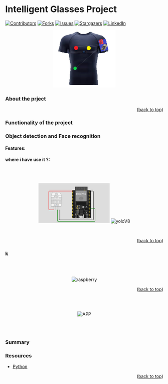 #  Intelligent Glasses Project

<a name="readme-top"></a>

[![Contributors][contributors-shield]][contributors-url] 
[![Forks][forks-shield]][forks-url]
[![Issues][issues-shield]][issues-url]
[![Stargazers][stars-shield]][stars-url] 
[![LinkedIn][linkedin-shield]][linkedin-url] 


<p align="center">
  <img src="img/smartT.png" alt="smart T_shirt" style="width:200px; height:20;" />
</p>

### About the prject


<p align="right">(<a href="#readme-top">back to top</a>)</p>

### Functionality of the project



### Object detection and Face recognition


#### Features:



#### where i have use it ?:



<br> <br><p align="center">
  <img src="img/DHT22.png" alt="DHT22" width="45%" />
  <img src="images_Tilon04-04-2025_11-30-37.png" alt="yoloV8" width="45%" />
</p>

<br>

<p align="right">(<a href="#readme-top">back to top</a>)</p>


### k


<br> <br><p align="center">
  <img src="images_Take/raspberry pi.jpg" alt="raspberry" width="45%" />
</p>

<p align="right">(<a href="#readme-top">back to top</a>)</p>


<br> <br><p align="center">
  <img src="images_Take/APP.jpg" alt="APP" width="35%" />
</p>

<br> <br>
### Summary

### Resources

<ul>
  <li><a href="https://www.python.org/" target="_blank">Python</a></li>


  
</ul>


<p align="right">(<a href="#readme-top">back to top</a>)</p>


<!-- MARKDOWN LINKS & IMAGES -->

[contributors-shield]: https://img.shields.io/github/contributors/LAAOUAFIFATIHA/intelligent_glasses?style=for-the-badge
[contributors-url]: https://github.com/LAAOUAFIFATIHA/intelligent_glasses/graphs/contributors

[forks-shield]: https://img.shields.io/github/forks/LAAOUAFIFATIHA/intelligent_glasses?style=for-the-badge
[forks-url]: https://github.com/LAAOUAFIFATIHA/intelligent_glasses/network/members

[issues-shield]: https://img.shields.io/github/issues/LAAOUAFIFATIHA/intelligent_glasses?style=for-the-badge
[issues-url]: https://github.com/LAAOUAFIFATIHA/intelligent_glasses/issues

[stars-shield]: https://img.shields.io/github/stars/LAAOUAFIFATIHA/intelligent_glasses?style=for-the-badge
[stars-url]: https://github.com/LAAOUAFIFATIHA/intelligent_glasses/stargazers

[linkedin-shield]: https://img.shields.io/badge/-LinkedIn-black.svg?style=for-the-badge&logo=linkedin&colorB=555
[linkedin-url]: https://www.linkedin.com/in/fatiha-laaouafi-4227252ba/


[stars-shield]: https://img.shields.io/github/stars/LAAOUAFIFATIHA/PickSchool_Flutter_project?style=for-the-badge
[stars-url]: https://github.com/LAAOUAFIFATIHA/PickSchool_Flutter_project/stargazers
